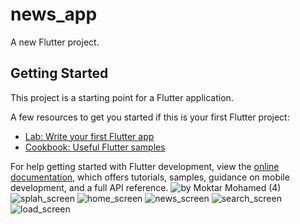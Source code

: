 # news_app

A new Flutter project.

## Getting Started

This project is a starting point for a Flutter application.

A few resources to get you started if this is your first Flutter project:

- [Lab: Write your first Flutter app](https://docs.flutter.dev/get-started/codelab)
- [Cookbook: Useful Flutter samples](https://docs.flutter.dev/cookbook)

For help getting started with Flutter development, view the
[online documentation](https://docs.flutter.dev/), which offers tutorials,
samples, guidance on mobile development, and a full API reference.
![by  Moktar Mohamed (4)](https://user-images.githubusercontent.com/93128332/226184270-46e45879-622a-4490-af2d-47ecfe288ba1.png)
![splah_screen](https://user-images.githubusercontent.com/93128332/203160280-c7b098dd-4b4e-421d-bd30-4691aeccaf65.png)
![home_screen](https://user-images.githubusercontent.com/93128332/203160283-678b6279-31c8-41ba-bf34-3b814c7028c7.png)
![news_screen](https://user-images.githubusercontent.com/93128332/203160173-bae3bd13-1396-4eeb-822c-5f5e11d78a70.png) 
![search_screen](https://user-images.githubusercontent.com/93128332/203160214-5c02d34b-3321-4677-9937-0336e5238c9e.png)
![load_screen](https://user-images.githubusercontent.com/93128332/203160310-0dfda0af-0df9-4a61-82cb-dd74c9809bc2.png)
